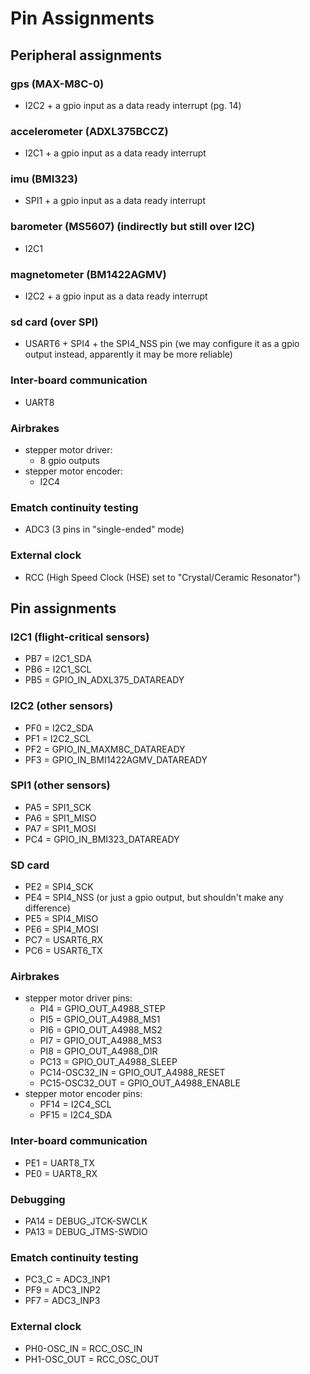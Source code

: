 # Pin Assignments


## Peripheral assignments


### gps (MAX-M8C-0)
- I2C2 + a gpio input as a data ready interrupt (pg. 14)

### accelerometer (ADXL375BCCZ)
- I2C1 + a gpio input as a data ready interrupt

### imu (BMI323)
- SPI1 + a gpio input as a data ready interrupt

### barometer (MS5607) (indirectly but still over I2C)
- I2C1

### magnetometer (BM1422AGMV)
- I2C2 + a gpio input as a data ready interrupt

### sd card (over SPI)
- USART6 + SPI4 + the SPI4_NSS pin (we may configure it as a gpio output instead, apparently it may be more reliable)

### Inter-board communication
- UART8

### Airbrakes
- stepper motor driver:
  - 8 gpio outputs
- stepper motor encoder:
  - I2C4

### Ematch continuity testing
- ADC3 (3 pins in "single-ended" mode)

### External clock
- RCC (High Speed Clock (HSE) set to "Crystal/Ceramic Resonator")


## Pin assignments


### I2C1 (flight-critical sensors)
- PB7 = I2C1_SDA
- PB6 = I2C1_SCL
- PB5 = GPIO_IN_ADXL375_DATAREADY

### I2C2 (other sensors)
- PF0 = I2C2_SDA
- PF1 = I2C2_SCL
- PF2 = GPIO_IN_MAXM8C_DATAREADY
- PF3 = GPIO_IN_BMI1422AGMV_DATAREADY

### SPI1 (other sensors)
- PA5 = SPI1_SCK
- PA6 = SPI1_MISO
- PA7 = SPI1_MOSI
- PC4 = GPIO_IN_BMI323_DATAREADY

### SD card
- PE2 = SPI4_SCK
- PE4 = SPI4_NSS (or just a gpio output, but shouldn't make any difference)
- PE5 = SPI4_MISO
- PE6 = SPI4_MOSI
- PC7 = USART6_RX
- PC6 = USART6_TX

### Airbrakes
- stepper motor driver pins:
  - PI4 = GPIO_OUT_A4988_STEP
  - PI5 = GPIO_OUT_A4988_MS1
  - PI6 = GPIO_OUT_A4988_MS2
  - PI7 = GPIO_OUT_A4988_MS3
  - PI8 = GPIO_OUT_A4988_DIR
  - PC13 = GPIO_OUT_A4988_SLEEP
  - PC14-OSC32_IN = GPIO_OUT_A4988_RESET
  - PC15-OSC32_OUT = GPIO_OUT_A4988_ENABLE
- stepper motor encoder pins:
  - PF14 = I2C4_SCL
  - PF15 = I2C4_SDA

### Inter-board communication
- PE1 = UART8_TX
- PE0 = UART8_RX

### Debugging
- PA14 = DEBUG_JTCK-SWCLK
- PA13 = DEBUG_JTMS-SWDIO

### Ematch continuity testing
- PC3_C = ADC3_INP1
- PF9 = ADC3_INP2
- PF7 = ADC3_INP3

### External clock
- PH0-OSC_IN = RCC_OSC_IN
- PH1-OSC_OUT = RCC_OSC_OUT

